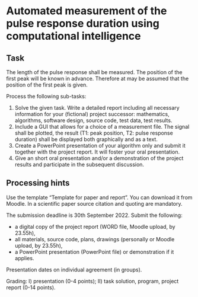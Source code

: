 # Automated measurement of the pulse response duration using computational intelligence


## Task 

 The length of the pulse response shall be measured. The position of the first peak will be known in advance. Therefore at may be assumed that the position of the first   peak is given.
 
 Process the following sub-tasks:

 1. Solve the given task. Write a detailed report including all necessary information for your (fictional) 
    project successor: mathematics, algorithms, software design, source code, test data, test results.
 2. Include a GUI that allows for a choice of a measurement file. The signal shall be plotted, 
    the result (T1: peak position, T2: pulse response duration) shall be displayed both graphically and as a text.
 3. Create a PowerPoint presentation of your algorithm only and submit it together with the project
    report. It will foster your oral presentation.
 4. Give an short oral presentation and/or a demonstration of the project results and participate in
    the subsequent discussion. 
    
    
## Processing hints
    
 Use the template “Template for paper and report”. You can download it from Moodle. In a scientific paper source citation and quoting are mandatory.
 
 The submission deadline is 30th September 2022. Submit the following:
 
 - a digital copy of the project report (WORD file, Moodle upload, by 23.55h),
 - all materials, source code, plans, drawings (personally or Moodle upload, by 23.55h),
 - a PowerPoint presentation (PowerPoint file) or demonstration if it applies.
 
 Presentation dates on individual agreement (in groups). 
 
 Grading: I) presentation (0-4 points); II) task solution, program, project report (0-14 points).
 
 


  
